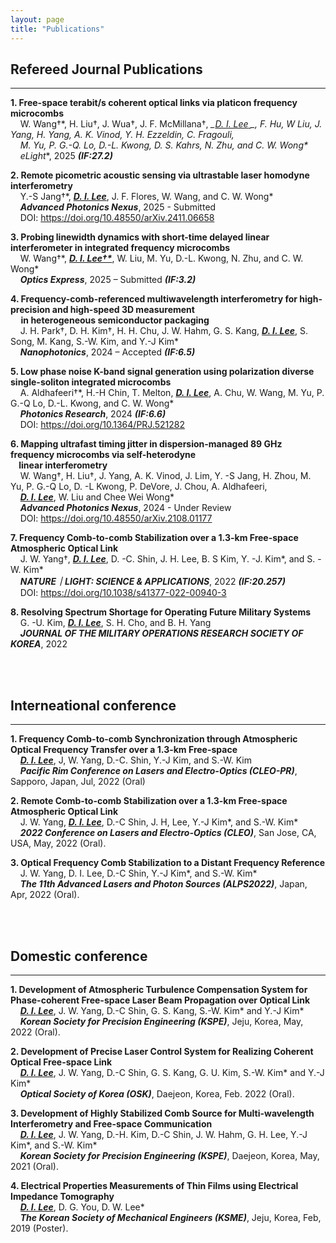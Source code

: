 ```yaml
---
layout: page
title: "Publications"
---
```


## Refereed Journal Publications
<hr/>

**1. Free-space terabit/s coherent optical links via platicon frequency microcombs**<br/>
&nbsp;&nbsp;&nbsp;&nbsp;W. Wang†\*, H. Liu†, J. Wua†, J. F. McMillana†, **_<u>D. I. Lee* </u>_**, F. Hu, W Liu, J. Yang, H. Yang, A. K. Vinod, Y. H. Ezzeldin, C. Fragouli, <br/>
&nbsp;&nbsp;&nbsp;&nbsp;M. Yu, P. G.-Q. Lo, D.-L. Kwong, D. S. Kahrs, N. Zhu, and C. W. Wong\*<br/>
&nbsp;&nbsp;&nbsp;&nbsp;**_eLight_**, 2025 **_(IF:27.2)_** <br/>

**2. Remote picometric acoustic sensing via ultrastable laser homodyne interferometry**<br/>
&nbsp;&nbsp;&nbsp;&nbsp;Y.-S Jang†\*, **_<u>D. I. Lee</u>_**, J. F. Flores, W. Wang, and C. W. Wong* <br/>
&nbsp;&nbsp;&nbsp;&nbsp;**_Advanced Photonics Nexus_**, 2025 - Submitted <br/>
&nbsp;&nbsp;&nbsp;&nbsp;DOI: https://doi.org/10.48550/arXiv.2411.06658<br/>

**3. Probing linewidth dynamics with short-time delayed linear interferometer in integrated frequency microcombs**<br/>
&nbsp;&nbsp;&nbsp;&nbsp;W. Wang†\*, **_<u>D. I. Lee†*</u>_**, W. Liu, M. Yu, D.-L. Kwong, N. Zhu, and C. W. Wong* <br/>
&nbsp;&nbsp;&nbsp;&nbsp;**_Optics Express_**, 2025 – Submitted **_(IF:3.2)_** <br/>

**4. Frequency-comb-referenced multiwavelength interferometry for high-precision and high-speed 3D measurement <br/>
&nbsp;&nbsp;&nbsp;&nbsp; in heterogeneous semiconductor packaging**<br/>
&nbsp;&nbsp;&nbsp;&nbsp;J. H. Park†, D. H. Kim†, H. H. Chu, J. W. Hahm, G. S. Kang, **_<u>D. I. Lee</u>_**, S. Song, M. Kang, S.-W. Kim, and Y.-J Kim\* <br/>
&nbsp;&nbsp;&nbsp;&nbsp;**_Nanophotonics_**, 2024 – Accepted **_(IF:6.5)_** <br/>

**5. Low phase noise K-band signal generation using polarization diverse single-soliton integrated microcombs**<br/>
&nbsp;&nbsp;&nbsp;&nbsp;A. Aldhafeeri†*, H.-H Chin, T. Melton, **_<u>D. I. Lee</u>_**, A. Chu, W. Wang, M. Yu, P. G.-Q Lo, D.-L. Kwong, and C. W. Wong\* <br/>
&nbsp;&nbsp;&nbsp;&nbsp;**_Photonics Research_**, 2024 **_(IF:6.6)_** <br/>
&nbsp;&nbsp;&nbsp;&nbsp;DOI: https://doi.org/10.1364/PRJ.521282<br/>

**6. Mapping ultrafast timing jitter in dispersion-managed 89 GHz frequency microcombs via self-heterodyne <br/>
&nbsp;&nbsp;&nbsp;&nbsp;linear interferometry**<br/>
&nbsp;&nbsp;&nbsp;&nbsp;W. Wang†, H. Liu†, J. Yang, A. K. Vinod, J. Lim, Y. -S Jang, H. Zhou, M. Yu, P. G.-Q Lo, D. -L Kwong, P. DeVore, J. Chou, A. Aldhafeeri,  <br/>
&nbsp;&nbsp;&nbsp;&nbsp;**_<u>D. I. Lee</u>_**, W. Liu and Chee Wei Wong\* <br/>
&nbsp;&nbsp;&nbsp;&nbsp;**_Advanced Photonics Nexus_**, 2024 - Under Review <br/>
&nbsp;&nbsp;&nbsp;&nbsp;DOI: https://doi.org/10.48550/arXiv.2108.01177<br/>

**7. Frequency Comb-to-comb Stabilization over a 1.3-km Free-space Atmospheric Optical Link**<br/>
&nbsp;&nbsp;&nbsp;&nbsp;J. W. Yang†, **_<u>D. I. Lee</u>_**, D. -C. Shin, J. H. Lee, B. S Kim, Y. -J. Kim\*, and S. -W. Kim\*<br/>
&nbsp;&nbsp;&nbsp;&nbsp;**_NATURE｜LIGHT: SCIENCE & APPLICATIONS_**, 2022 **_(IF:20.257)_** <br/>
&nbsp;&nbsp;&nbsp;&nbsp;DOI: https://doi.org/10.1038/s41377-022-00940-3

**8. Resolving Spectrum Shortage for Operating Future Military Systems**<br/>
&nbsp;&nbsp;&nbsp;&nbsp;G. -U. Kim, **_<u>D. I. Lee</u>_**, S. H. Cho, and B. H. Yang<br/>
&nbsp;&nbsp;&nbsp;&nbsp;**_JOURNAL OF THE MILITARY OPERATIONS RESEARCH SOCIETY OF KOREA_**, 2022

<br/><br/>


## Interneational conference
<hr/>

**1. Frequency Comb-to-comb Synchronization through Atmospheric Optical Frequency Transfer over a 1.3-km Free-space**<br/>
&nbsp;&nbsp;&nbsp;&nbsp;**_<u>D. I. Lee</u>_**, J, W. Yang, D.-C. Shin, Y.-J Kim, and S.-W. Kim<br/>
&nbsp;&nbsp;&nbsp;&nbsp;**_Pacific Rim Conference on Lasers and Electro-Optics (CLEO-PR)_**, Sapporo, Japan, Jul, 2022 (Oral)

**2. Remote Comb-to-comb Stabilization over a 1.3-km Free-space Atmospheric Optical Link**<br/>
&nbsp;&nbsp;&nbsp;&nbsp;J. W. Yang, **_<u>D. I. Lee</u>_**, D.-C Shin, J. H, Lee, Y.-J Kim*, and S.-W. Kim*<br/>
&nbsp;&nbsp;&nbsp;&nbsp;**_2022 Conference on Lasers and Electro-Optics (CLEO)_**, San Jose, CA, USA, May, 2022 (Oral).


**3. Optical Frequency Comb Stabilization to a Distant Frequency Reference**<br/>
&nbsp;&nbsp;&nbsp;&nbsp;J. W. Yang, D. I. Lee, D.-C Shin, Y.-J Kim*, and S.-W. Kim*<br/>
&nbsp;&nbsp;&nbsp;&nbsp;**_The 11th Advanced Lasers and Photon Sources (ALPS2022)_**, Japan, Apr, 2022 (Oral).

<br/><br/>

## Domestic conference
<hr/>

**1. Development of Atmospheric Turbulence Compensation System for Phase-coherent Free-space Laser Beam Propagation over Optical Link**<br/>
&nbsp;&nbsp;&nbsp;&nbsp;**_<u>D. I. Lee</u>_**, J. W. Yang, D.-C Shin, G. S. Kang, S.-W. Kim* and Y.-J Kim*<br/>
&nbsp;&nbsp;&nbsp;&nbsp;**_Korean Society for Precision Engineering (KSPE)_**, Jeju, Korea, May, 2022 (Oral).

**2. Development of Precise Laser Control System for Realizing Coherent Optical Free-space Link**<br/>
&nbsp;&nbsp;&nbsp;&nbsp;**_<u>D. I. Lee</u>_**, J. W. Yang, D.-C Shin, G. S. Kang, G. U. Kim, S.-W. Kim* and Y.-J Kim*<br/>
&nbsp;&nbsp;&nbsp;&nbsp;**_Optical Society of Korea (OSK)_**, Daejeon, Korea, Feb. 2022 (Oral).

**3. Development of Highly Stabilized Comb Source for Multi-wavelength Interferometry and Free-space Communication**<br/>
&nbsp;&nbsp;&nbsp;&nbsp;**_<u>D. I. Lee</u>_**, J. W. Yang, D.-H. Kim, D.-C Shin, J. W. Hahm, G. H. Lee, Y.-J Kim*, and S.-W. Kim* <br/>
&nbsp;&nbsp;&nbsp;&nbsp;**_Korean Society for Precision Engineering (KSPE)_**, Daejeon, Korea, May, 2021 (Oral).

**4. Electrical Properties Measurements of Thin Films using Electrical Impedance Tomography**<br/>
&nbsp;&nbsp;&nbsp;&nbsp;**_<u>D. I. Lee</u>_**, D. G. You, D. W. Lee*<br/>
&nbsp;&nbsp;&nbsp;&nbsp;**_The Korean Society of Mechanical Engineers (KSME)_**, Jeju, Korea, Feb, 2019 (Poster).
